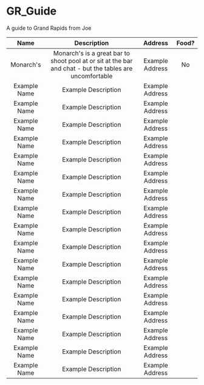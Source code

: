 # GR_Guide
A guide to Grand Rapids from Joe


| Name         | Description         | Address         | Food? |
|:------------:|:-------------------:|:---------------:|:-----:|
| Monarch's | Monarch's is a great bar to shoot pool at or sit at the bar and chat - but the tables are uncomfortable | Example Address | No |
| Example Name | Example Description | Example Address |
| Example Name | Example Description | Example Address |
| Example Name | Example Description | Example Address |
| Example Name | Example Description | Example Address |
| Example Name | Example Description | Example Address |
| Example Name | Example Description | Example Address |
| Example Name | Example Description | Example Address |
| Example Name | Example Description | Example Address |
| Example Name | Example Description | Example Address |
| Example Name | Example Description | Example Address |
| Example Name | Example Description | Example Address |
| Example Name | Example Description | Example Address |
| Example Name | Example Description | Example Address |
| Example Name | Example Description | Example Address |
| Example Name | Example Description | Example Address |
| Example Name | Example Description | Example Address |
| Example Name | Example Description | Example Address |

